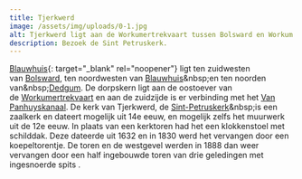 ```yaml
---
title: Tjerkwerd
image: /assets/img/uploads/0-1.jpg
alt: Tjerkwerd ligt aan de Workumertrekvaart tussen Bolsward en Workum
description: Bezoek de Sint Petruskerk.
---
```


[Blauwhuis](https://nl.wikipedia.org/wiki/Tjerkwerd){: target="_blank" rel="noopener"}&nbsp;ligt ten zuidwesten van&nbsp;[Bolsward](https://nl.wikipedia.org/wiki/Bolsward), ten noordwesten van&nbsp;[Blauwhuis](https://nl.wikipedia.org/wiki/Blauwhuis_&#40;dorp&#41;)&nbsp;en ten noorden van&nbsp;[Dedgum](https://nl.wikipedia.org/wiki/Dedgum). De dorpskern ligt aan de oostoever van de&nbsp;[Workumertrekvaart](https://nl.wikipedia.org/wiki/Workumertrekvaart)&nbsp;en aan de zuidzijde is er verbinding met het&nbsp;[Van Panhuyskanaal](https://nl.wikipedia.org/wiki/Van_Panhuyskanaal). De kerk van Tjerkwerd, de&nbsp;[Sint-Petruskerk](https://nl.wikipedia.org/wiki/Sint-Petruskerk_&#40;Tjerkwerd&#41;)&nbsp;is een zaalkerk en dateert mogelijk uit 14e eeuw, en mogelijk zelfs het muurwerk uit de 12e eeuw. In plaats van een kerktoren had het een klokkenstoel met schilddak. Deze dateerde uit 1632 en in 1830 werd het vervangen door een koepeltorentje. De toren en de westgevel werden in 1888 dan weer vervangen door een half ingebouwde toren van drie geledingen met ingesnoerde spits .
